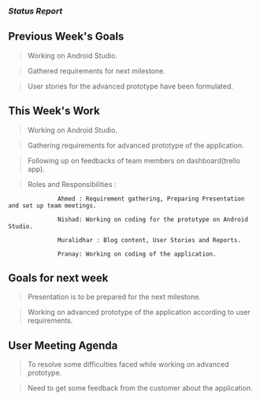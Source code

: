 ### *Status Report*

## Previous Week's Goals
   
   > Working on Android Studio.
   
   > Gathered requirements for next milestone.
   
   > User stories for the advanced prototype have been formulated.
   

## This Week's Work
   
   > Working on Android Studio.
   
   > Gathering requirements for advanced prototype of the application.
   
   > Following up on feedbacks of team members on dashboard(trello app).

   
   > Roles and Responsibilities :
   
                  Ahmed : Requirement gathering, Preparing Presentation and set up team meetings.
                  
                  Nishad: Working on coding for the prototype on Android Studio.
                  
                  Muralidhar : Blog content, User Stories and Reports.
                  
                  Pranay: Working on coding of the application.
                  
                  
 ## Goals for next week
 
   > Presentation is to be prepared for the next milestone.
   
   > Working on advanced prototype of the application according to user requirements.
   
   
 ## User Meeting Agenda
   
   > To resolve some difficulties faced while working on advanced prototype.
   
   > Need to get some feedback from the customer about the application.
